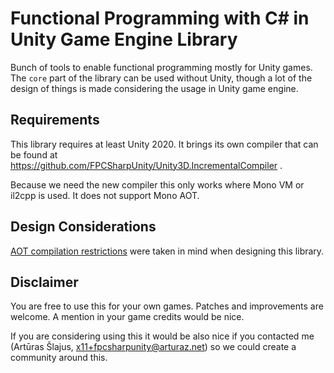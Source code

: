 Functional Programming with C# in Unity Game Engine Library
============================

Bunch of tools to enable functional programming mostly for Unity games. The `core` part of
the library can be used without Unity, though a lot of the design of things is made considering the
usage in Unity game engine.

Requirements
------------

This library requires at least Unity 2020. It brings its own compiler that can be found at https://github.com/FPCSharpUnity/Unity3D.IncrementalCompiler .

Because we need the new compiler this only works where Mono VM or il2cpp is used. It does not support Mono AOT.

Design Considerations
---------------------

[AOT compilation restrictions](https://docs.unity3d.com/Manual/ScriptingRestrictions.html#AOT) were taken in mind when designing this library.

Disclaimer
----------

You are free to use this for your own games. Patches and improvements are welcome. A mention in your game credits would be nice.

If you are considering using this it would be also nice if you contacted me (Artūras Šlajus, x11+fpcsharpunity@arturaz.net) so we could create a community around this.